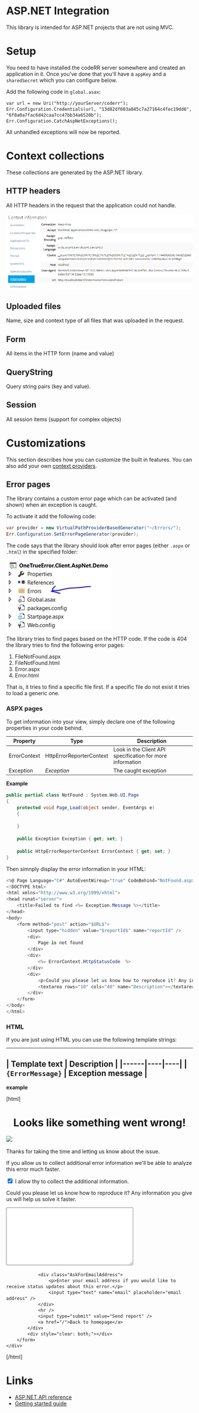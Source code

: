 ASP.NET Integration
======================

This library is intended for ASP.NET projects that are not using MVC.

# Setup

You need to have installed the codeRR server somewhere and created an application in it. Once you've done that you'll have a `appKey` and a `sharedSecret` which you can configure below.

Add the following code in `global.asax`:

```
var url = new Uri("http://yourServer/coderr");
Err.Configuration.Credentials(url, "13d82df603a845c7a27164c4fec19dd6", "6f0a0a7fac6d42caa7cc47bb34a6520b");
Err.Configuration.CatchAspNetExceptions();
```

All unhandled exceptions will now be reported.

# Context collections

These collections are generated by the ASP.NET library.

## HTTP headers

All HTTP headers in the request that the application could not handle.

![](httpheaders.png)

## Uploaded files

Name, size and context type of all files that was uploaded in the request.

## Form

All items in the HTTP form (name and value)

## QueryString

Query string pairs (key and value).

## Session

All session items (support for complex objects)

# Customizations

This section describes how you can customize the built in features. You can also add your own [context providers](../../extending/contextprovider.md).

## Error pages

The library contains a custom error page which can be activated (and shown) when an exception is caught. 

To activate it add the following code:

```csharp
var provider = new VirtualPathProviderBasedGenerator("~/Errors/");
Err.Configuration.SetErrorPageGenerator(provider);
```

The code says that the library should look after error pages (either `.aspx` or  `.html`) in the specified folder:

![](error-folder.png)

The library tries to find pages based on the HTTP code. If the code is 404 the library tries to find the following error pages:

1. FileNotFound.aspx
2. FileNotFound.html
3. Error.aspx
4. Error.html

That is, it tries to find a specific file first. If a specific file do not exist it tries to load a generic one.

### ASPX pages

To get information into your view, simply declare one of the following properties in your code behind.

| Property | Type | Description |
|------|----|----|
|ErrorContext | HttpErrorReporterContext | Look in the Client API specification for more information |
|Exception | *Exception* | The caught exception |

**Example**

```csharp
public partial class NotFound : System.Web.UI.Page
{
	protected void Page_Load(object sender, EventArgs e)
	{

	}

	public Exception Exception { get; set; }

	public HttpErrorReporterContext ErrorContext { get; set; }
}
```

Then simnply display the error information in your HTML:

```csharp
<%@ Page Language="C#" AutoEventWireup="true" CodeBehind="NotFound.aspx.cs" Inherits="codeRR.Client.AspNet.Demo.Errors.NotFound" %>
<!DOCTYPE html>
<html xmlns="http://www.w3.org/1999/xhtml">
<head runat="server">
    <title>Failed to find <%= Exception.Message %></title>
</head>
<body>
	<form method="post" action="$URL$">
		<input type="hidden" value="$reportId$" name="reportId" />
        <div>
            Page is not found
        </div>
        <div>
            <%= ErrorContext.HttpStatusCode  %>
        </div>
		<div>
			<p>Could you please let us know how to reproduce it? Any information you	 give us will help us solve it faster.</p>
			<textarea rows="10" cols="40" name="Description"></textarea>
		</div>
    </form>
</body>
</html>
```

### HTML

If you are just using HTML you can use the following template strings:

---------------------------------
| Template text | Description |
|------|----|----|
|`{ErrorMessage}` | Exception message |
-------------------------------

**example**

[html]
<!DOCTYPE html>
<html lang="en">
<head>
    <meta charset="utf-8" />
    <title>An error occurred</title>
    <meta name="ROBOTS" content="NOINDEX, NOFOLLOW" />
    <meta name="X-powered-with" content="https://coderrapp.com" />
    <style type="text/css">
        /*CssStyles*/
    </style>
</head>
<body>
    <div style="" class="container">
        <div style="width: 100%; text-align: center">
            <h1>Looks like something went wrong!</h1>
        </div>
        <form method="post" action="$URL$">
            <div class="img">
                <img src="https://coderrapp.com/images/WebError2.jpg" />
            </div>
            <div class="content">
                <p>
                    Thanks for taking the time and letting us know about the issue.
                </p>
                <input type="hidden" value="$reportId$" name="reportId" />
                <div class="AllowSubmissionStyle">
                    <p>
                        If you allow us to collect additional error information we'll be able to analyze this error much faster.
                    </p>
                    <input type="checkbox" name="Allowed" value="true" checked="$AllowReportUploading$" />
                    I allow thy to collect the additional information.
                </div>
                <div class="AllowFeedbackStyle">
                    <p>Could you please let us know how to reproduce it? Any information you give us will help us solve it faster.</p>
                    <textarea rows="10" cols="40" name="Description"></textarea>
                </div>

                <div class="AskForEmailAddress">
                    <p>Enter your email address if you would like to receive status updates about this error.</p>
                    <input type="text" name="email" placeholder="email address" />
                </div>
                <hr />
                <input type="submit" value="Send report" />
                <a href="/">Back to homepage</a>
            </div>
            <div style="clear: both;"></div>
        </form>
    </div>
</body>
</html>
[/html]

# Links

* [ASP.NET API reference](https://coderrapp.com/docs/api/client/aspnet/)
* [Getting started guide](../../gettingstarted.md)
